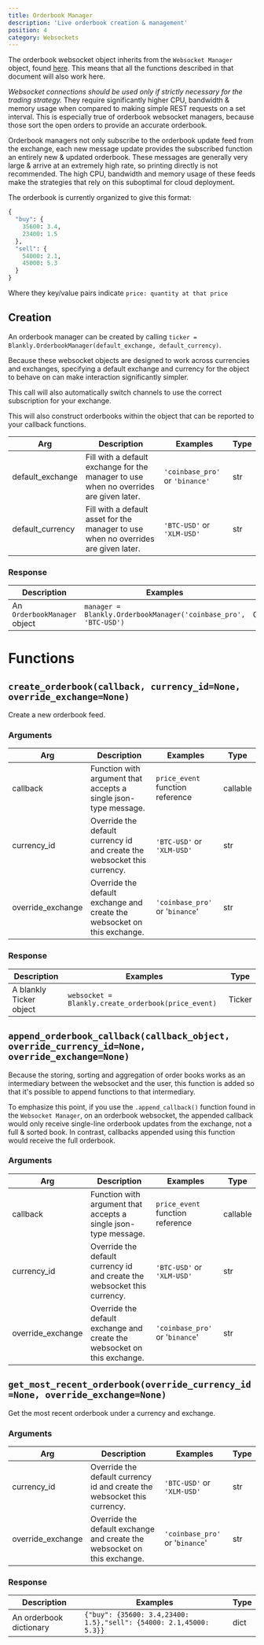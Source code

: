 ```yaml
---
title: Orderbook Manager
description: 'Live orderbook creation & management'
position: 4
category: Websockets
---
```


The orderbook websocket object inherits from the `Websocket Manager` object, found [here](/websockets/websocket_manager). This means that all the functions described in that document will also work here.

*Websocket connections should be used only if strictly necessary for the trading strategy.* They require significantly higher CPU, bandwidth & memory usage when compared to making simple REST requests on a set interval. This is especially true of orderbook websocket managers, because those sort the open orders to provide an accurate orderbook.

Orderbook managers not only subscribe to the orderbook update feed from the exchange, each new message update provides the subscribed function an entirely new & updated orderbook. These messages are generally very large & arrive at an extremely high rate, so printing directly is not recommended. The high CPU, bandwidth and memory usage of these feeds make the strategies that rely on this suboptimal for cloud deployment.

The orderbook is currently organized to give this format:

```python
{
  "buy": {
    35600: 3.4,
    23400: 1.5
  },
  "sell": {
    54000: 2.1,
    45000: 5.3
  }
}
```

Where they key/value pairs indicate `price: quantity at that price`

## Creation

An orderbook manager can be created by calling `ticker = Blankly.OrderbookManager(default_exchange, default_currency)`.

Because these websocket objects are designed to work across currencies and exchanges, specifying a default exchange and currency for the object to behave on can make interaction significantly simpler.

This call will also automatically switch channels to use the correct subscription for your exchange.

This will also construct orderbooks within the object that can be reported to your callback functions.

| Arg              | Description                                                  | Examples                        | Type |
| ---------------- | ------------------------------------------------------------ | ------------------------------- | ---- |
| default_exchange | Fill with a default exchange for the manager to use when no overrides are given later. | `'coinbase_pro'` or `'binance'` | str  |
| default_currency | Fill with a default asset for the manager to use when no overrides are given later. | `'BTC-USD'` or `'XLM-USD'`      | str  |

### Response

| Description                  | Examples                                                     | Type             |
| ---------------------------- | ------------------------------------------------------------ | ---------------- |
| An `OrderbookManager` object | `manager = Blankly.OrderbookManager('coinbase_pro', 'BTC-USD')` | OrderbookManager |

# Functions

## `create_orderbook(callback, currency_id=None, override_exchange=None)`

Create a new orderbook feed.

### Arguments

| Arg               | Description                                                  | Examples                         | Type     |
| ----------------- | ------------------------------------------------------------ | -------------------------------- | -------- |
| callback          | Function with argument that accepts a single json-type message. | `price_event` function reference | callable |
| currency_id       | Override the default currency id and create the websocket this currency. | `'BTC-USD'` or `'XLM-USD'`       | str      |
| override_exchange | Override the default exchange and create the websocket on this exchange. | `'coinbase_pro'` or '`binance`'  | str      |

### Response

| Description             | Examples                                            | Type   |
| ----------------------- | --------------------------------------------------- | ------ |
| A blankly Ticker object | `websocket = Blankly.create_orderbook(price_event)` | Ticker |

## `append_orderbook_callback(callback_object, override_currency_id=None, override_exchange=None)`

Because the storing, sorting and aggregation of order books works as an intermediary between the websocket and the user, this function is added so that it's possible to append functions to that intermediary.

To emphasize this point, if you use the `.append_callback()` function found in the `Websocket Manager`, on an orderbook websocket, the appended callback would only receive single-line orderbook updates from the exchange, not a full & sorted book. In contrast, callbacks appended using this function would receive the full orderbook.

### Arguments

| Arg               | Description                                                  | Examples                         | Type     |
| ----------------- | ------------------------------------------------------------ | -------------------------------- | -------- |
| callback          | Function with argument that accepts a single json-type message. | `price_event` function reference | callable |
| currency_id       | Override the default currency id and create the websocket this currency. | `'BTC-USD'` or `'XLM-USD'`       | str      |
| override_exchange | Override the default exchange and create the websocket on this exchange. | `'coinbase_pro'` or '`binance`'  | str      |

## `get_most_recent_orderbook(override_currency_id=None, override_exchange=None)`

Get the most recent orderbook under a currency and exchange.

### Arguments

| Arg               | Description                                                  | Examples                        | Type |
| ----------------- | ------------------------------------------------------------ | ------------------------------- | ---- |
| currency_id       | Override the default currency id and create the websocket this currency. | `'BTC-USD'` or `'XLM-USD'`      | str  |
| override_exchange | Override the default exchange and create the websocket on this exchange. | `'coinbase_pro'` or '`binance`' | str  |

### Response

| Description             | Examples                                                     | Type |
| ----------------------- | ------------------------------------------------------------ | ---- |
| An orderbook dictionary | `{"buy": {35600: 3.4,23400: 1.5},"sell": {54000: 2.1,45000: 5.3}}` | dict |

